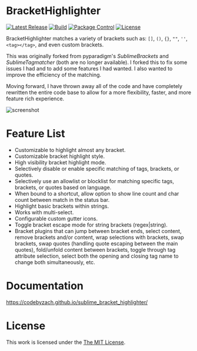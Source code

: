 # BracketHighlighter
[![Latest Release](https://img.shields.io/github/tag/CodeByZach/sublime_bracket_highlighter.svg?label=version)](https://github.com/CodeByZach/sublime_bracket_highlighter/releases)
[![Build][github-ci-image]][github-ci-link]
[![Package Control][pc-image]][pc-link]
[![License][license-image]][license-link]

BracketHighlighter matches a variety of brackets such as: `[]`, `()`, `{}`, `""`, `''`, `<tag></tag>`, and even custom
brackets.

This was originally forked from pyparadigm's _SublimeBrackets_ and _SublimeTagmatcher_ (both are no longer available). I
forked this to fix some issues I had and to add some features I had wanted.  I also wanted to improve the efficiency of
the matching.

Moving forward, I have thrown away all of the code and have completely rewritten the entire code base to allow for a
more flexibility, faster, and more feature rich experience.

![screenshot](docs/src/markdown/images/Example1.png)

# Feature List

- Customizable to highlight almost any bracket.
- Customizable bracket highlight style.
- High visibility bracket highlight mode.
- Selectively disable or enable specific matching of tags, brackets, or quotes.
- Selectively use an allowlist or blocklist for matching specific tags, brackets, or quotes based on language.
- When bound to a shortcut, allow option to show line count and char count between match in the status bar.
- Highlight basic brackets within strings.
- Works with multi-select.
- Configurable custom gutter icons.
- Toggle bracket escape mode for string brackets (regex|string).
- Bracket plugins that can jump between bracket ends, select content, remove brackets and/or content, wrap selections
  with brackets, swap brackets, swap quotes (handling quote escaping between the main quotes), fold/unfold content
  between brackets, toggle through tag attribute selection, select both the opening and closing tag name to change both
  simultaneously, etc.

# Documentation

https://codebyzach.github.io/sublime_bracket_highlighter/

# License

This work is licensed under the [The MIT License](LICENSE).

[github-ci-image]: https://github.com/CodeByZach/sublime_bracket_highlighter/workflows/build/badge.svg?branch=master&event=push
[github-ci-link]: https://github.com/CodeByZach/sublime_bracket_highlighter/actions?query=workflow%3Abuild+branch%3Amaster
[pc-image]: https://img.shields.io/packagecontrol/dt/BracketHighlighter.svg?labelColor=333333&logo=sublime%20text
[pc-link]: https://packagecontrol.io/packages/BracketHighlighter
[license-image]: https://img.shields.io/badge/license-MIT-blue.svg?labelColor=333333
[license-link]: LICENSE
